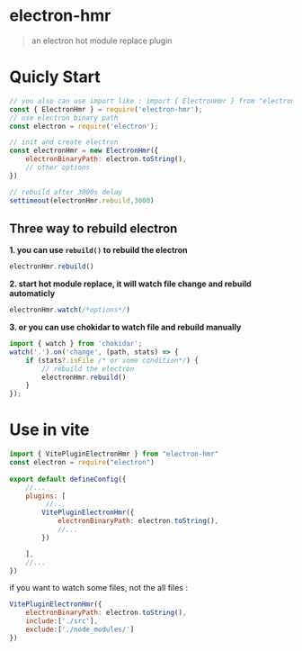 # electron-hmr
> an electron hot module replace plugin


# Quicly Start

```js
// you also can use import like : import { ElectronHmr } from "electron-hmr"
const { ElectronHmr } = require('electron-hmr');
// use electron binary path
const electron = require('electron');

// init and create electron
const electronHmr = new ElectronHmr({
    electronBinaryPath: electron.toString(),
    // other options
})

// rebuild after 3000s delay
settimeout(electronHmr.rebuild,3000)
```
##  Three way to rebuild electron 

**1. you can use `rebuild()` to rebuild the electron**

```js
electronHmr.rebuild()
```
 **2. start hot module replace, it will watch file change and rebuild automaticly**
```js
electronHmr.watch(/*options*/)
```
**3. or you can use chokidar to watch file and rebuild manually** 

```js
import { watch } from 'chokidar';
watch('.').on('change', (path, stats) => {
    if (stats?.isFile /* or some condition*/) {
        // rebuild the electron
        electronHmr.rebuild()
    }
});
```

# Use in vite 

```js
import { VitePluginElectronHmr } from "electron-hmr"
const electron = require("electron")
   
export default defineConfig({
    //...
    plugins: [
         //...
        VitePluginElectronHmr({
            electronBinaryPath: electron.toString(),
            //...
        })

    ],
    //...
})
```

if you want to watch some files, not the all files : 

```js
VitePluginElectronHmr({
    electronBinaryPath: electron.toString(),
    include:['./src'],
    exclude:['./node_modules/']
})
```
